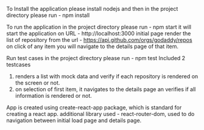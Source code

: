 To Install the application please install nodejs and then in the project directory please run - npm install

To run the application in the project directory please run - npm start
it will start the application on URL - http://localhost:3000
initial page render the list of repository from the url - https://api.github.com/orgs/godaddy/repos
on click of any item you will navigate to the details page of that item.

Run test cases in the project directory please run - npm test
Included 2 testcases 
1. renders a list with mock data and verify if each repository is rendered on the screen or not.
2. on selection of first item, it navigates to the details page an verifies if all information is rendered or not.

App is created using create-react-app package, which is standard for creating a react app.
additional library used - react-router-dom, used to do navigation between initial load page and details page.